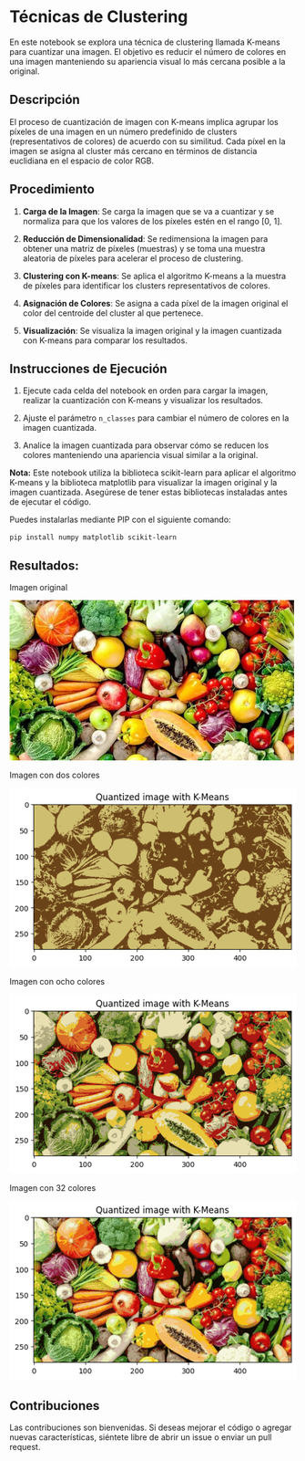 # Técnicas de Clustering

En este notebook se explora una técnica de clustering llamada K-means para cuantizar una imagen. El objetivo es reducir el número de colores en una imagen manteniendo su apariencia visual lo más cercana posible a la original.

## Descripción

El proceso de cuantización de imagen con K-means implica agrupar los píxeles de una imagen en un número predefinido de clusters (representativos de colores) de acuerdo con su similitud. Cada píxel en la imagen se asigna al cluster más cercano en términos de distancia euclidiana en el espacio de color RGB.

## Procedimiento

1. **Carga de la Imagen**: Se carga la imagen que se va a cuantizar y se normaliza para que los valores de los píxeles estén en el rango [0, 1].

2. **Reducción de Dimensionalidad**: Se redimensiona la imagen para obtener una matriz de píxeles (muestras) y se toma una muestra aleatoria de píxeles para acelerar el proceso de clustering.

3. **Clustering con K-means**: Se aplica el algoritmo K-means a la muestra de píxeles para identificar los clusters representativos de colores.

4. **Asignación de Colores**: Se asigna a cada píxel de la imagen original el color del centroide del cluster al que pertenece.

5. **Visualización**: Se visualiza la imagen original y la imagen cuantizada con K-means para comparar los resultados.

## Instrucciones de Ejecución

1. Ejecute cada celda del notebook en orden para cargar la imagen, realizar la cuantización con K-means y visualizar los resultados.
  
2. Ajuste el parámetro `n_classes` para cambiar el número de colores en la imagen cuantizada.

3. Analice la imagen cuantizada para observar cómo se reducen los colores manteniendo una apariencia visual similar a la original.

**Nota:** Este notebook utiliza la biblioteca scikit-learn para aplicar el algoritmo K-means y la biblioteca matplotlib para visualizar la imagen original y la imagen cuantizada. Asegúrese de tener estas bibliotecas instaladas antes de ejecutar el código.

Puedes instalarlas mediante PIP con el siguiente comando:

```
pip install numpy matplotlib scikit-learn
```

## Resultados:

Imagen original

![Original](https://github.com/Dexne/Artificial_Intelligence_Seminar/blob/main/08_Cuantizar_imagenes_con_K-Means/img/frutas.jpg)

Imagen con dos colores

![dosColores](https://github.com/Dexne/Artificial_Intelligence_Seminar/blob/main/08_Cuantizar_imagenes_con_K-Means/img/Quantized_image_2_colores.png)

Imagen con ocho colores

![ochoColores](https://github.com/Dexne/Artificial_Intelligence_Seminar/blob/main/08_Cuantizar_imagenes_con_K-Means/img/Quantized_image_with_K-Means_8_colores.png)

Imagen con 32 colores

![colores32](https://github.com/Dexne/Artificial_Intelligence_Seminar/blob/main/08_Cuantizar_imagenes_con_K-Means/img/Quantized_image_32_colores.png)


## Contribuciones

Las contribuciones son bienvenidas. Si deseas mejorar el código o agregar nuevas características, siéntete libre de abrir un issue o enviar un pull request.
